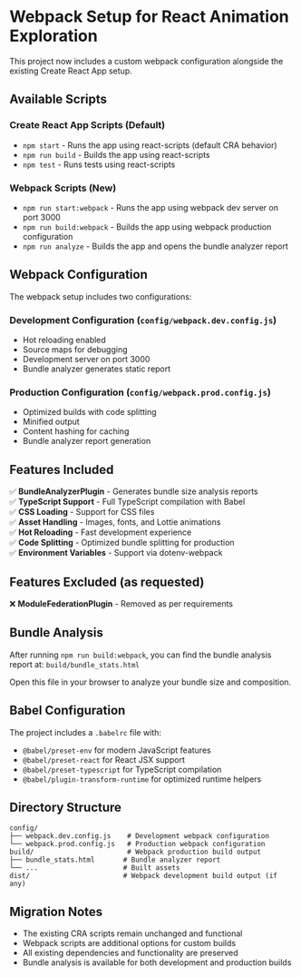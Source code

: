 # Webpack Setup for React Animation Exploration

This project now includes a custom webpack configuration alongside the existing Create React App setup.

## Available Scripts

### Create React App Scripts (Default)
- `npm start` - Runs the app using react-scripts (default CRA behavior)
- `npm run build` - Builds the app using react-scripts
- `npm test` - Runs tests using react-scripts

### Webpack Scripts (New)
- `npm run start:webpack` - Runs the app using webpack dev server on port 3000
- `npm run build:webpack` - Builds the app using webpack production configuration
- `npm run analyze` - Builds the app and opens the bundle analyzer report

## Webpack Configuration

The webpack setup includes two configurations:

### Development Configuration (`config/webpack.dev.config.js`)
- Hot reloading enabled
- Source maps for debugging
- Development server on port 3000
- Bundle analyzer generates static report

### Production Configuration (`config/webpack.prod.config.js`)
- Optimized builds with code splitting
- Minified output
- Content hashing for caching
- Bundle analyzer report generation

## Features Included

✅ **BundleAnalyzerPlugin** - Generates bundle size analysis reports  
✅ **TypeScript Support** - Full TypeScript compilation with Babel  
✅ **CSS Loading** - Support for CSS files  
✅ **Asset Handling** - Images, fonts, and Lottie animations  
✅ **Hot Reloading** - Fast development experience  
✅ **Code Splitting** - Optimized bundle splitting for production  
✅ **Environment Variables** - Support via dotenv-webpack  

## Features Excluded (as requested)

❌ **ModuleFederationPlugin** - Removed as per requirements

## Bundle Analysis

After running `npm run build:webpack`, you can find the bundle analysis report at:
`build/bundle_stats.html`

Open this file in your browser to analyze your bundle size and composition.

## Babel Configuration

The project includes a `.babelrc` file with:
- `@babel/preset-env` for modern JavaScript features
- `@babel/preset-react` for React JSX support
- `@babel/preset-typescript` for TypeScript compilation
- `@babel/plugin-transform-runtime` for optimized runtime helpers

## Directory Structure

```
config/
├── webpack.dev.config.js    # Development webpack configuration
└── webpack.prod.config.js   # Production webpack configuration
build/                       # Webpack production build output
├── bundle_stats.html       # Bundle analyzer report
└── ...                     # Built assets
dist/                       # Webpack development build output (if any)
```

## Migration Notes

- The existing CRA scripts remain unchanged and functional
- Webpack scripts are additional options for custom builds
- All existing dependencies and functionality are preserved
- Bundle analysis is available for both development and production builds
